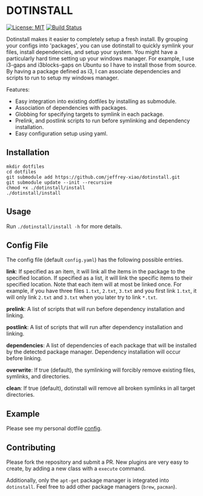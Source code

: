# DOTINSTALL
[![License: MIT](https://img.shields.io/badge/License-MIT-yellow.svg)](https://opensource.org/licenses/MIT) [![Build Status](https://travis-ci.org/travis-ci/travis-web.svg?branch=master)](https://travis-ci.org/travis-ci/travis-web)

Dotinstall makes it easier to completely setup a fresh install. By grouping your configs into 'packages',
you can use dotinstall to quickly symlink your files, install dependencies, and setup your system. You might have a particularly
hard time setting up your windows manager. For example, I use i3-gaps and i3blocks-gaps on Ubuntu so I have to install those from
source. By having a package defined as i3, I can associate dependencies and scripts to run to setup my windows manager.

Features:
 - Easy integration into existing dotfiles by installing as submodule.
 - Association of dependencies with packages.
 - Globbing for specifying targets to symlink in each package.
 - Prelink, and postlink scripts to run before symlinking and dependency installation.
 - Easy configuration setup using yaml.
 
## Installation
```
mkdir dotfiles
cd dotfiles
git submodule add https://github.com/jeffrey-xiao/dotinstall.git
git submodule update --init --recursive
chmod +x ./dotinstall/install
./dotinstall/install
```

## Usage
Run ```./dotinstall/install -h``` for more details.

## Config File
The config file (default ```config.yaml```) has the following possible entries.

**link**: If specified as an item, it will link all the items in the package to the specified location.
If specified as a list, it will link the specific items to their specified location. Note that each item will at most be
linked once. For example, if you have three files ```1.txt```, ```2.txt```, ```3.txt``` and you first link ```1.txt```,
it will only link ```2.txt``` and ```3.txt``` when you later try to link ```*.txt```.

**prelink**: A list of scripts that will run before dependency installation and linking.

**postlink**: A list of scripts that will run after dependency installation and linking.

**dependencies**: A list of dependencies of each package that will be installed by the detected package manager. Dependency installation will occur before linking.

**overwrite**: If true (default), the symlinking will forcibly remove existing files, symlinks, and directories.

**clean**: If true (default), dotinstall will remove all broken symlinks in all target directories.

## Example
Please see my personal dotfile [config](https://github.com/jeffrey-xiao/dotfiles/blob/master/config.yaml).

## Contributing
Please fork the repository and submit a PR. New plugins are very easy to create, by adding a new class with a `execute` command.

Additionally, only the `apt-get` package manager is integrated into `dotinstall`. Feel free to add other package managers (`brew`, `pacman`).
